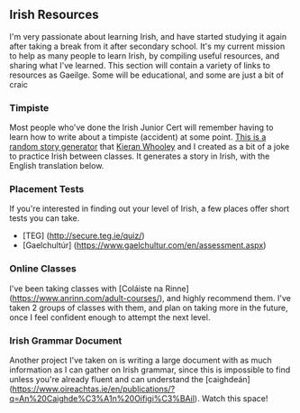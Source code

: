 ## Irish Resources

I'm very passionate about learning Irish, and have started studying it again after taking a break from it after secondary school. It's my current mission to help as many people to learn Irish, by compiling useful resources, and sharing what I've learned. This section will contain a variety of links to resources as Gaeilge. Some will be educational, and some are just a bit of craic


### Timpiste

Most people who've done the Irish Junior Cert will remember having to learn how to write about a timpiste (accident) at some point. [This is a random story generator](https://lornitar.github.io/gaeilge/) that [Kieran Whooley](https://github.com/kieranwhooley) and I created as a bit of a joke to practice Irish between classes. It generates a story in Irish, with the English translation below.

### Placement Tests

If you're interested in finding out your level of Irish, a few places offer short tests you can take.
- [TEG] (http://secure.teg.ie/quiz/)
- [Gaelchultúr] (https://www.gaelchultur.com/en/assessment.aspx)

### Online Classes

I've been taking classes with [Coláiste na Rinne] (https://www.anrinn.com/adult-courses/), and highly recommend them. I've taken 2 groups of classes with them, and plan on taking more in the future, once I feel confident enough to attempt the next level.

### Irish Grammar Document

Another project I've taken on is writing a large document with as much information as I can gather on Irish grammar, since this is impossible to find unless you're already fluent and can understand the [caighdeán] (https://www.oireachtas.ie/en/publications/?q=An%20Caighde%C3%A1n%20Oifigi%C3%BAil). Watch this space! 
